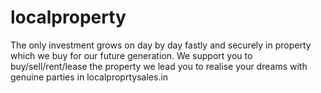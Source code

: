 # localproperty
The only investment grows on day by day fastly and securely in property which we buy for our future generation.  We support you to buy/sell/rent/lease the property we lead you to realise your dreams with genuine parties in  localproprtysales.in
